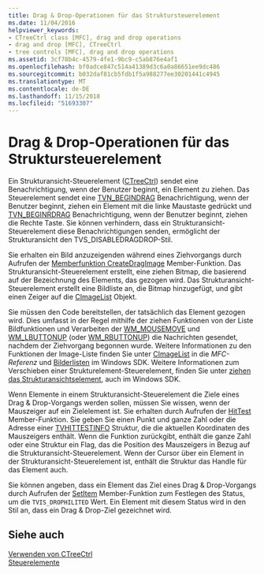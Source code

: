 ```yaml
---
title: Drag & Drop-Operationen für das Struktursteuerelement
ms.date: 11/04/2016
helpviewer_keywords:
- CTreeCtrl class [MFC], drag and drop operations
- drag and drop [MFC], CTreeCtrl
- tree controls [MFC], drag and drop operations
ms.assetid: 3cf78b4c-4579-4fe1-9bc9-c5ab876e4af1
ms.openlocfilehash: bf0adce847c514a41389d3c6a0a86651ee9dc486
ms.sourcegitcommit: b032daf81cb5fdb1f5a988277ee30201441c4945
ms.translationtype: MT
ms.contentlocale: de-DE
ms.lasthandoff: 11/15/2018
ms.locfileid: "51693307"
---
```

# <a name="tree-control-drag-and-drop-operations"></a>Drag & Drop-Operationen für das Struktursteuerelement

Ein Strukturansicht-Steuerelement ([CTreeCtrl](../mfc/reference/ctreectrl-class.md)) sendet eine Benachrichtigung, wenn der Benutzer beginnt, ein Element zu ziehen. Das Steuerelement sendet eine [TVN_BEGINDRAG](/windows/desktop/Controls/tvn-begindrag) Benachrichtigung, wenn der Benutzer beginnt, ziehen ein Element mit die linke Maustaste gedrückt und [TVN_BEGINRDRAG](/windows/desktop/Controls/tvn-beginrdrag) Benachrichtigung, wenn der Benutzer beginnt, ziehen die Rechte Taste. Sie können verhindern, dass ein Strukturansicht-Steuerelement diese Benachrichtigungen senden, ermöglicht der Strukturansicht den TVS_DISABLEDRAGDROP-Stil.

Sie erhalten ein Bild anzuzeigenden während eines Ziehvorgangs durch Aufrufen der [Memberfunktion CreateDragImage](../mfc/reference/ctreectrl-class.md#createdragimage) Member-Funktion. Das Strukturansicht-Steuerelement erstellt, eine ziehen Bitmap, die basierend auf der Bezeichnung des Elements, das gezogen wird. Das Strukturansicht-Steuerelement erstellt eine Bildliste an, die Bitmap hinzugefügt, und gibt einen Zeiger auf die [CImageList](../mfc/reference/cimagelist-class.md) Objekt.

Sie müssen den Code bereitstellen, der tatsächlich das Element gezogen wird. Dies umfasst in der Regel mithilfe der ziehen Funktionen von der Liste Bildfunktionen und Verarbeiten der [WM_MOUSEMOVE](/windows/desktop/inputdev/wm-mousemove) und [WM_LBUTTONUP](/windows/desktop/inputdev/wm-lbuttonup) (oder [WM_RBUTTONUP](/windows/desktop/inputdev/wm-rbuttonup)) die Nachrichten gesendet, nachdem der Ziehvorgang begonnen wurde. Weitere Informationen zu den Funktionen der Image-Liste finden Sie unter [CImageList](../mfc/reference/cimagelist-class.md) in die *MFC-Referenz* und [Bilderlisten](/windows/desktop/controls/image-lists) im Windows SDK. Weitere Informationen zum Verschieben einer Strukturelement-Steuerelement, finden Sie unter [ziehen das Strukturansichtselement](/windows/desktop/Controls/tree-view-controls), auch im Windows SDK.

Wenn Elemente in einem Strukturansicht-Steuerelement die Ziele eines Drag & Drop-Vorgangs werden sollen, müssen Sie wissen, wenn der Mauszeiger auf ein Zielelement ist. Sie erhalten durch Aufrufen der [HitTest](../mfc/reference/ctreectrl-class.md#hittest) Member-Funktion. Sie geben Sie einen Punkt und ganze Zahl oder die Adresse einer [TVHITTESTINFO](/windows/desktop/api/commctrl/ns-commctrl-tagtvhittestinfo) Struktur, die die aktuellen Koordinaten des Mauszeigers enthält. Wenn die Funktion zurückgibt, enthält die ganze Zahl oder eine Struktur ein Flag, das die Position des Mauszeigers in Bezug auf die Strukturansicht-Steuerelement. Wenn der Cursor über ein Element in der Strukturansicht-Steuerelement ist, enthält die Struktur das Handle für das Element auch.

Sie können angeben, dass ein Element das Ziel eines Drag & Drop-Vorgangs durch Aufrufen der [SetItem](../mfc/reference/ctreectrl-class.md#setitem) Member-Funktion zum Festlegen des Status, um die `TVIS_DROPHILITED` Wert. Ein Element mit diesem Status wird in den Stil an, dass ein Drag & Drop-Ziel gezeichnet wird.

## <a name="see-also"></a>Siehe auch

[Verwenden von CTreeCtrl](../mfc/using-ctreectrl.md)<br/>
[Steuerelemente](../mfc/controls-mfc.md)

